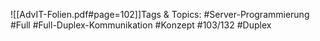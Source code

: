 
![[AdvIT-Folien.pdf#page=102]]Tags & Topics:
   #Server-Programmierung
   #Full
   #Full-Duplex-Kommunikation
   #Konzept
   #103/132
   #Duplex